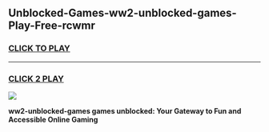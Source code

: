 
## Unblocked-Games-ww2-unblocked-games-Play-Free-rcwmr
<h3>
<a href="https://premium76.site?title=ww2-unblocked-games&ref=18A">CLICK TO PLAY</a></h3>
<hr>

<h3>
<a href="https://premium76.site?title=ww2-unblocked-games&ref=18A">CLICK 2 PLAY</a>
  
</h3>

<a href="https://premium76.site?title=ww2-unblocked-games&ref=18A"><img src="https://clearcache.store/games.png"></a>


**ww2-unblocked-games games unblocked: Your Gateway to Fun and Accessible Online Gaming**
